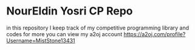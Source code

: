 # NourEldin Yosri CP Repo

in this repository I keep track of my competitive programming library and codes
for more you can view my a2oj account https://a2oj.com/profile?Username=MistStone13431
